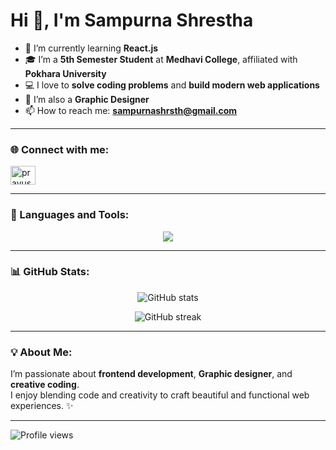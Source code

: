 # Hi 👋, I'm Sampurna Shrestha

- 🌱 I’m currently learning **React.js**
- 🎓 I’m a **5th Semester Student** at **Medhavi College**, affiliated with **Pokhara University**
- 💻 I love to **solve coding problems** and **build modern web applications**
- 🎨 I’m also a **Graphic Designer**
- 📫 How to reach me: **sampurnashrsth@gmail.com**

---

### 🌐 Connect with me:
<a href="www.linkedin.com/in/sampurna-shrestha-4238032aa" target="blank"><img align="center" src="https://raw.githubusercontent.com/rahuldkjain/github-profile-readme-generator/master/src/images/icons/Social/linked-in-alt.svg" alt="prayush hada" height="30" width="40" /></a>


---

### 🧰 Languages and Tools:
<p align="center">
  <img src="https://skillicons.dev/icons?i=c,java,react,html,css,js,photoshop,vscode,git,github,bootstrap&perline=8" />
</p>

---

### 📊 GitHub Stats:
<p align="center">
  <img src="https://github-readme-stats.vercel.app/api?username=Sampurnashrestha&show_icons=true&theme=tokyonight" alt="GitHub stats" />
</p>
<p align="center">
  <img src="https://github-readme-streak-stats.herokuapp.com/?user=Sampurnashrestha&theme=tokyonight" alt="GitHub streak" />
</p>

---

### 💡 About Me:
I’m passionate about **frontend development**, **Graphic designer**, and **creative coding**.  
I enjoy blending code and creativity to craft beautiful and functional web experiences. ✨  

---

![Profile views](https://komarev.com/ghpvc/?username=SampurnaShrestha&color=blue)
